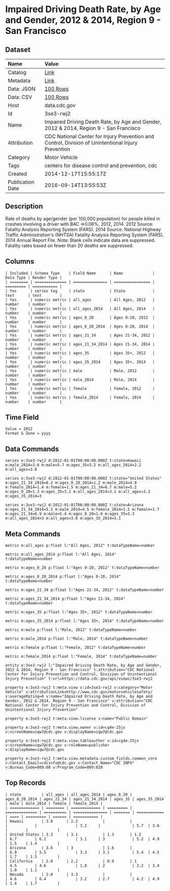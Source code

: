 # Impaired Driving Death Rate, by Age and Gender, 2012 & 2014, Region 9 - San Francisco

## Dataset

| Name | Value |
| :--- | :---- |
| Catalog | [Link](https://catalog.data.gov/dataset/impaired-driving-death-rate-by-age-and-gender-2012-region-9-san-francisco-10199) |
| Metadata | [Link](https://data.cdc.gov/api/views/3se3-rwj2) |
| Data: JSON | [100 Rows](https://data.cdc.gov/api/views/3se3-rwj2/rows.json?max_rows=100) |
| Data: CSV | [100 Rows](https://data.cdc.gov/api/views/3se3-rwj2/rows.csv?max_rows=100) |
| Host | data.cdc.gov |
| Id | 3se3-rwj2 |
| Name | Impaired Driving Death Rate, by Age and Gender, 2012 & 2014, Region 9 - San Francisco |
| Attribution | CDC National Center for Injury Prevention and Control, Division of Unintentional Injury Prevention |
| Category | Motor Vehicle |
| Tags | centers for disease control and prevention, cdc |
| Created | 2014-12-17T15:55:17Z |
| Publication Date | 2016-09-14T13:55:53Z |

## Description

Rate of deaths by age/gender (per 100,000 population) for people killed in crashes involving a driver with BAC =>0.08%, 2012, 2014. 2012 Source: Fatality Analysis Reporting System (FARS). 2014 Source: National Highway Traffic Administration's (NHTSA) Fatality Analysis Reporting System (FARS), 2014 Annual Report File. Note: Blank cells indicate data are suppressed. Fatality rates based on fewer than 20 deaths are suppressed.

## Columns

```ls
| Included | Schema Type    | Field Name      | Name             | Data Type | Render Type |
| ======== | ============== | =============== | ================ | ========= | =========== |
| Yes      | series tag     | state           | State            | text      | text        |
| Yes      | numeric metric | all_ages        | All Ages, 2012   | number    | number      |
| Yes      | numeric metric | all_ages_2014   | All Ages, 2014   | number    | number      |
| Yes      | numeric metric | ages_0_20       | Ages 0-20, 2012  | number    | number      |
| Yes      | numeric metric | ages_0_20_2014  | Ages 0-20, 2014  | number    | number      |
| Yes      | numeric metric | ages_21_34      | Ages 21-34, 2012 | number    | number      |
| Yes      | numeric metric | ages_21_34_2014 | Ages 21-34, 2014 | number    | number      |
| Yes      | numeric metric | ages_35         | Ages 35+, 2012   | number    | number      |
| Yes      | numeric metric | ages_35_2014    | Ages 35+, 2014   | number    | number      |
| Yes      | numeric metric | male            | Male, 2012       | number    | number      |
| Yes      | numeric metric | male_2014       | Male, 2014       | number    | number      |
| Yes      | numeric metric | female          | Female, 2012     | number    | number      |
| Yes      | numeric metric | female_2014     | Female, 2014     | number    | number      |
```

## Time Field

```ls
Value = 2012
Format & Zone = yyyy
```

## Data Commands

```ls
series e:3se3-rwj2 d:2012-01-01T00:00:00.000Z t:state=Hawaii m:male_2014=3.6 m:male=5.7 m:ages_35=3.2 m:all_ages_2014=2.2 m:all_ages=3.8

series e:3se3-rwj2 d:2012-01-01T00:00:00.000Z t:state="United States" m:ages_21_34_2014=6.2 m:ages_0_20_2014=1.2 m:male_2014=4.9 m:female_2014=1.4 m:female=1.5 m:ages_21_34=6.7 m:male=5.2 m:ages_0_20=1.3 m:ages_35=3.1 m:all_ages_2014=3.1 m:all_ages=3.3 m:ages_35_2014=3

series e:3se3-rwj2 d:2012-01-01T00:00:00.000Z t:state=Arizona m:ages_21_34_2014=5.5 m:male_2014=4.5 m:female_2014=1.5 m:female=1.7 m:ages_21_34=6.9 m:male=5.4 m:ages_0_20=1.6 m:ages_35=3.3 m:all_ages_2014=3 m:all_ages=3.6 m:ages_35_2014=3.1
```

## Meta Commands

```ls
metric m:all_ages p:float l:"All Ages, 2012" t:dataTypeName=number

metric m:all_ages_2014 p:float l:"All Ages, 2014" t:dataTypeName=number

metric m:ages_0_20 p:float l:"Ages 0-20, 2012" t:dataTypeName=number

metric m:ages_0_20_2014 p:float l:"Ages 0-20, 2014" t:dataTypeName=number

metric m:ages_21_34 p:float l:"Ages 21-34, 2012" t:dataTypeName=number

metric m:ages_21_34_2014 p:float l:"Ages 21-34, 2014" t:dataTypeName=number

metric m:ages_35 p:float l:"Ages 35+, 2012" t:dataTypeName=number

metric m:ages_35_2014 p:float l:"Ages 35+, 2014" t:dataTypeName=number

metric m:male p:float l:"Male, 2012" t:dataTypeName=number

metric m:male_2014 p:float l:"Male, 2014" t:dataTypeName=number

metric m:female p:float l:"Female, 2012" t:dataTypeName=number

metric m:female_2014 p:float l:"Female, 2014" t:dataTypeName=number

entity e:3se3-rwj2 l:"Impaired Driving Death Rate, by Age and Gender, 2012 & 2014, Region 9 - San Francisco" t:attribution="CDC National Center for Injury Prevention and Control, Division of Unintentional Injury Prevention" t:url=https://data.cdc.gov/api/views/3se3-rwj2

property e:3se3-rwj2 t:meta.view v:id=3se3-rwj2 v:category="Motor Vehicle" v:attributionLink=http://www.cdc.gov/motorvehiclesafety/ v:averageRating=0 v:name="Impaired Driving Death Rate, by Age and Gender, 2012 & 2014, Region 9 - San Francisco" v:attribution="CDC National Center for Injury Prevention and Control, Division of Unintentional Injury Prevention"

property e:3se3-rwj2 t:meta.view.license v:name="Public Domain"

property e:3se3-rwj2 t:meta.view.owner v:id=cg4e-25jx v:screenName=iqw7@cdc.gov v:displayName=iqw7@cdc.gov

property e:3se3-rwj2 t:meta.view.tableauthor v:id=cg4e-25jx v:screenName=iqw7@cdc.gov v:roleName=publisher v:displayName=iqw7@cdc.gov

property e:3se3-rwj2 t:meta.view.metadata.custom_fields.common_core v:Contact_Email=cdcinfo@cdc.gov v:Contact_Name="CDC INFO" v:Bureau_Code=009:00 v:Program_Code=009:020
```

## Top Records

```ls
| state         | all_ages | all_ages_2014 | ages_0_20 | ages_0_20_2014 | ages_21_34 | ages_21_34_2014 | ages_35 | ages_35_2014 | male | male_2014 | female | female_2014 | 
| ============= | ======== | ============= | ========= | ============== | ========== | =============== | ======= | ============ | ==== | ========= | ====== | =========== | 
| Hawaii        | 3.8      | 2.2           |           |                |            |                 | 3.2     |              | 5.7  | 3.6       |        |             | 
| United States | 3.3      | 3.1           | 1.3       | 1.2            | 6.7        | 6.2             | 3.1     | 3            | 5.2  | 4.9       | 1.5    | 1.4         | 
| Arizona       | 3.6      | 3             | 1.6       |                | 6.9        | 5.5             | 3.3     | 3.1          | 5.4  | 4.5       | 1.7    | 1.5         | 
| California    | 2.0      | 2.2           | 0.9       | 1              | 4.5        | 4.6             | 1.8     | 2            | 3.2  | 3.4       | 1.0    | 1.1         | 
| Nevada        | 2.8      | 3.3           |           |                | 4.6        | 6.4             | 3.2     | 2.7          | 4.2  | 4.9       | 1.4    | 1.7         | 
```